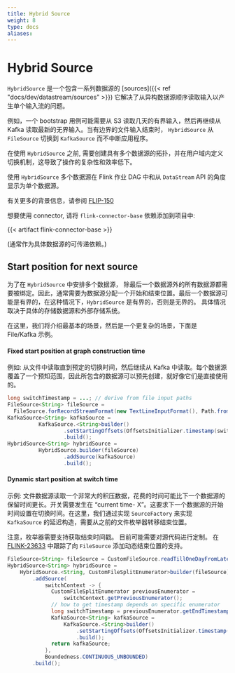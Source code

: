 ```yaml
---
title: Hybrid Source
weight: 8
type: docs
aliases:
---
```

<!--
Licensed to the Apache Software Foundation (ASF) under one
or more contributor license agreements.  See the NOTICE file
distributed with this work for additional information
regarding copyright ownership.  The ASF licenses this file
to you under the Apache License, Version 2.0 (the
"License"); you may not use this file except in compliance
with the License.  You may obtain a copy of the License at

  http://www.apache.org/licenses/LICENSE-2.0

Unless required by applicable law or agreed to in writing,
software distributed under the License is distributed on an
"AS IS" BASIS, WITHOUT WARRANTIES OR CONDITIONS OF ANY
KIND, either express or implied.  See the License for the
specific language governing permissions and limitations
under the License.
-->

# Hybrid Source

`HybridSource` 是一个包含一系列数据源的 [sources]({{< ref "docs/dev/datastream/sources" >}})
它解决了从异构数据源顺序读取输入以产生单个输入流的问题。

例如，一个 bootstrap 用例可能需要从 S3 读取几天的有界输入，然后再继续从 Kafka 读取最新的无界输入。当有边界的文件输入结束时，
`HybridSource` 从 `FileSource` 切换到 `KafkaSource` 而不中断应用程序。

在使用 `HybridSource` 之前, 需要创建具有多个数据源的拓扑，并在用户域内定义切换机制，这导致了操作的复杂性和效率低下。

使用 `HybridSource` 多个数据源在 Flink 作业 DAG 中和从 `DataStream` API 的角度显示为单个数据源。

有关更多的背景信息，请参阅 [FLIP-150](https://cwiki.apache.org/confluence/display/FLINK/FLIP-150%3A+Introduce+Hybrid+Source)

想要使用 connector, 请将 ```flink-connector-base``` 依赖添加到项目中:

{{< artifact flink-connector-base >}}

(通常作为具体数据源的可传递依赖。)

## Start position for next source

为了在 `HybridSource` 中安排多个数据源， 除最后一个数据源外的所有数据源都需要被绑定。因此，通常需要为数据源分配一个开始和结束位置。最后一个数据源可能是有界的，在这种情况下，`HybridSource` 是有界的，否则是无界的。
具体情况取决于具体的存储数据源和外部存储系统。

在这里，我们将介绍最基本的场景，然后是一个更复杂的场景，下面是 File/Kafka 示例。 

#### Fixed start position at graph construction time

例如: 从文件中读取直到预定的切换时间，然后继续从 Kafka 中读取。每个数据源覆盖了一个预知范围，因此所包含的数据源可以预先创建，就好像它们是直接使用的。

```java
long switchTimestamp = ...; // derive from file input paths
FileSource<String> fileSource =
  FileSource.forRecordStreamFormat(new TextLineInputFormat(), Path.fromLocalFile(testDir)).build();
KafkaSource<String> kafkaSource =
          KafkaSource.<String>builder()
                  .setStartingOffsets(OffsetsInitializer.timestamp(switchTimestamp + 1))
                  .build();
HybridSource<String> hybridSource =
          HybridSource.builder(fileSource)
                  .addSource(kafkaSource)
                  .build();
```  

#### Dynamic start position at switch time

示例: 文件数据源读取一个非常大的积压数据，花费的时间可能比下一个数据源的保留时间更长。开关需要发生在 “current time- X”。这要求下一个数据源的开始时间设置在切换时间。在这里，我们通过实现 `SourceFactory` 来实现 `KafkaSource` 的延迟构造，需要从之前的文件枚举器转移结束位置。 

注意，枚举器需要支持获取结束时间戳。 目前可能需要对源代码进行定制。
在 [FLINK-23633](https://issues.apache.org/jira/browse/FLINK-23633) 中跟踪了向 `FileSource` 添加动态结束位置的支持。

```java
FileSource<String> fileSource = CustomFileSource.readTillOneDayFromLatest();
HybridSource<String> hybridSource =
    HybridSource.<String, CustomFileSplitEnumerator>builder(fileSource)
        .addSource(
            switchContext -> {
              CustomFileSplitEnumerator previousEnumerator =
                  switchContext.getPreviousEnumerator();
              // how to get timestamp depends on specific enumerator
              long switchTimestamp = previousEnumerator.getEndTimestamp();
              KafkaSource<String> kafkaSource =
                  KafkaSource.<String>builder()
                      .setStartingOffsets(OffsetsInitializer.timestamp(switchTimestamp + 1))
                      .build();
              return kafkaSource;
            },
            Boundedness.CONTINUOUS_UNBOUNDED)
        .build();
```
